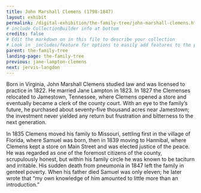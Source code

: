 ```yaml
---
title: John Marshall Clemens (1798-1847)
layout: exhibit
permalink: /digital-exhibition/the-family-tree/john-marshall-clemens.html
# include CollectionBuilder info at bottom
credits: false
# Edit the markdown on in this file to describe your collection
# Look in _includes/feature for options to easily add features to the page
parent: the-family-tree
landing-page: the-family-tree
previous: jane-lampton-clemens
next: jervis-langdon
---
```


Born in Virginia, John Marshall Clemens studied law and was licensed to practice in 1822. He married Jane Lampton in 1823. In 1827 the Clemenses relocated to Jamestown, Tennessee, where Clemens opened a store and eventually became a clerk of the county court. With an eye to the family’s future, he purchased about seventy-five thousand acres near Jamestown; the investment never yielded any return but frustration and bitterness to the next generation. 

In 1835 Clemens moved his family to Missouri, settling first in the village of Florida, where Samuel was born, then in 1839 moving to Hannibal, where Clemens kept a store on Main Street and was elected justice of the peace. He was regarded as one of the foremost citizens of the county, scrupulously honest, but within his family circle he was known to be taciturn and irritable. His sudden death from pneumonia in 1847 left the family in genteel poverty. When his father died Samuel was only eleven; he later wrote that “my own knowledge of him amounted to little more than an introduction.”
